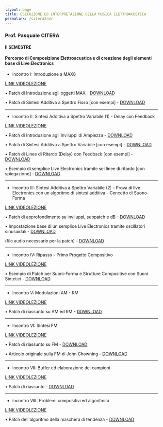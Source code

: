 ```yaml
---
layout: page
title: ESECUZIONE ED INTERPRETAZIONE DELLA MUSICA ELETTROACUSTICA
permalink: /citera2nd/
---
```


### Prof. Pasquale CITERA
#### II SEMESTRE

#### Percorso di Composizione Elettroacustica e di creazione degli elementi base di Live Electronics


- Incontro I: Introduzione a MAX8

<a href="https://youtu.be/NYywavqffFI" target="_blank">LINK VIDEOLEZIONE</a>


• Patch di Introduzione agli oggetti MAX -
<a href="https://www.dropbox.com/s/ievrzvp8o7gfdi2/01a_Introduzione.maxhelp?dl=0" target="_blank">DOWNLOAD</a>


• Patch di Sintesi Additiva a Spettro Fisso [con esempi] -
<a href="https://www.dropbox.com/s/o22zegr87br9x41/01b_AdditivaSpettroFisso.maxpat?dl=0" target="_blank">DOWNLOAD</a>


---

- Incontro II: Sintesi Additiva a Spettro Variabile (1) - Delay con Feedback

<a href="https://youtu.be/Oh4VxEO6YX4" target="_blank">LINK VIDEOLEZIONE</a>

• Patch di Introduzione agli Inviluppi di Ampiezza -
<a href="https://www.dropbox.com/s/litlejwe3dd3cwf/02a_InviluppoDAmpiezza.maxhelp?dl=0" target="_blank">DOWNLOAD</a>

• Patch di Sintesi Additiva a Spettro Variabile [con esempi] -
<a href="https://www.dropbox.com/s/0nasxfozlog9o4d/02b_SintesiAdditivaSpettroVariabile.maxpat?dl=0" target="_blank">DOWNLOAD</a>

• Patch di Linee di Ritardo (Delay) con Feedback [con esempi] -
<a href="https://www.dropbox.com/s/l3bojtiree0tbok/02c_DelayFeedback.maxpat?dl=0" target="_blank">DOWNLOAD</a>

• Esempio di semplice Live Electronics tramite sei linee di ritardo [con spiegazione] -
<a href="https://www.dropbox.com/s/gjfednvw4qgn1l6/02d_EsempioPatchDelay.maxpat?dl=0" target="_blank">DOWNLOAD</a>


---


- Incontro III: Sintesi Additiva a Spettro Variabile (2) - Prova di live Electronics con un algoritmo di sintesi additiva - Concetto di Suono-Forma


<a href="https://youtu.be/CF8NBdhVpuI" target="_blank">LINK VIDEOLEZIONE</a>

• Patch di approfondimento su inviluppi, subpatch e dB -  <a href="https://www.dropbox.com/s/t99hutabrgnojch/03a_ApprofondimentoInviluppi_dB_subpatch.maxhelp?dl=0" target="_blank">DOWNLOAD</a>


• Impostazione base di un semplice Live Electronics tramite oscillatori sinusoidali -  <a href="https://www.dropbox.com/s/zycspk2r85rdbl1/03b_EsempioDiLiveElectronicsStrumento-StrumentoSintetico.maxhelp?dl=0" target="_blank">DOWNLOAD</a>

(file audio necessario per la patch) - <a href="https://www.dropbox.com/s/bcktgv11cxhk3at/piano.mp3?dl=0" target="_blank">DOWNLOAD</a>


---

- Incontro IV: Ripasso - Primo Progetto Compositivo


<a href="https://www.youtube.com/watch?v=96T0VR-HjV0" target="_blank">LINK VIDEOLEZIONE</a>


• Esempio di Patch per Suoni-Forma e Strutture Compositive con Suoni Sintetici -  <a href="https://www.dropbox.com/s/e0xl8oeupu29tka/04_EsempiodiPatchperSuoniForma.maxpat?dl=0" target="_blank">DOWNLOAD</a>



---

- Incontro V: Modulazioni AM - RM


<a href="https://www.youtube.com/watch?v=FqLI0WWnjHU" target="_blank">LINK VIDEOLEZIONE</a>


• Patch di riassunto su AM ed RM -  <a href="https://www.dropbox.com/s/gmwakrmhx5fdbh2/05_ModulazionidiAmpiezza.maxpat?dl=0" target="_blank">DOWNLOAD</a>




---

- Incontro VI: Sintesi FM


<a href="https://www.youtube.com/watch?v=9E1OzXD1zAU" target="_blank">LINK VIDEOLEZIONE</a>


• Patch di riassunto su FM -  <a href="https://www.dropbox.com/s/hz2ysnwvy9vw78n/06_ModulazionediFrequenza.maxpat?dl=0" target="_blank">DOWNLOAD</a>

• Articolo originale sulla FM di John Chowning -  <a href="https://www.dropbox.com/s/9t4963ad6zrad47/FmChowning.pdf?dl=0" target="_blank">DOWNLOAD</a>


---



- Incontro VII: Buffer ed elaborazione dei campioni


<a href="https://www.youtube.com/watch?v=7Wd7G2xxTGY" target="_blank">LINK VIDEOLEZIONE</a>

• Patch di riassunto - <a href="https://www.dropbox.com/s/egrty35m43a4lg9/07_LetturediCampioni_Buffer.maxpat?dl=0" target="_blank">DOWNLOAD</a>


---

- Incontro VIII: Problemi compositivi ed algoritmici

<a href="https://www.youtube.com/watch?v=-QweYAUfQO8" target="_blank">LINK VIDEOLEZIONE</a>

• Patch dell'algoritmo della maschera di tendenza  - <a href="https://www.dropbox.com/s/ou7xl6m1be0t39n/08_Random.maxpat?dl=0" target="_blank">DOWNLOAD</a>

